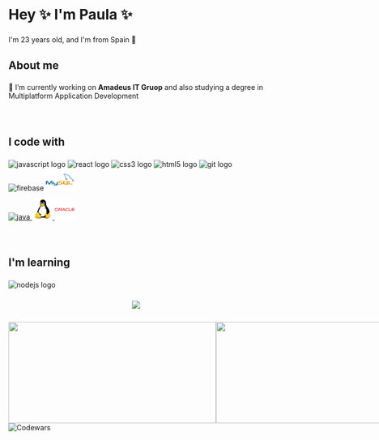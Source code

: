 
<br>

<h1 align="left">Hey ✨ I'm Paula ✨</h1>

###

<p align="left">I'm 23 years old, and I'm from Spain 💃</p>

###

<h2 align="left">About me</h2>

###

🔭 I’m currently working on **Amadeus IT Gruop** and also studying a degree in Multiplatform Application Development

###

<br>

<h2 align="left">I code with</h2>    

###

<div align="left">
  <img src="https://cdn.jsdelivr.net/gh/devicons/devicon/icons/javascript/javascript-original.svg" height="44" width="56" alt="javascript logo"  />
  <img src="https://cdn.jsdelivr.net/gh/devicons/devicon/icons/react/react-original.svg" height="44" width="56" alt="react logo"  />
  <img src="https://cdn.jsdelivr.net/gh/devicons/devicon/icons/css3/css3-original.svg" height="44" width="56" alt="css3 logo"  />
  <img src="https://cdn.jsdelivr.net/gh/devicons/devicon/icons/html5/html5-original.svg" height="44" width="56" alt="html5 logo"  />
  <img src="https://cdn.jsdelivr.net/gh/devicons/devicon/icons/git/git-original.svg" height="44" width="56" alt="git logo"  />
  <img src="https://www.vectorlogo.zone/logos/firebase/firebase-icon.svg" alt="firebase" height="44" width="56"/>
  <img src="https://raw.githubusercontent.com/devicons/devicon/master/icons/mysql/mysql-original-wordmark.svg" alt="mysql" width="56" height="44"/>
  <p align="left"> <a href="https://www.java.com" target="_blank" rel="noreferrer"> <img src="https://raw.githubusercontent.com/devicons/devicon/master/icons/java/java-      original.svg" alt="java" width="40" height="40"/> </a> <a href="https://www.linux.org/" target="_blank" rel="noreferrer"> <img src="https://raw.githubusercontent.com/devicons/devicon/master/icons/linux/linux-original.svg" alt="linux" width="40" height="40"/> </a> <a href="https://www.oracle.com/" target="_blank" rel="noreferrer"> <img src="https://raw.githubusercontent.com/devicons/devicon/master/icons/oracle/oracle-original.svg" alt="oracle" width="40" height="40"/> </a> </p>
</div>


###

<br>

<h2 align="left">I'm learning</h2>

###

<div align="left">
  <img src="https://cdn.jsdelivr.net/gh/devicons/devicon/icons/nodejs/nodejs-original.svg" height="44" width="56" alt="nodejs logo"  />
</div>

###

<div align="center">
  <img height="290" src="https://i.gifer.com/Jvue.gif"  />
</div>

###

<div align="left">
</div>

###

<div align="left">
</div>

###

<div style="display: flex; flex-direction: row;">
 <img class="img" style="height:200px; width:410px" src="https://github-readme-stats.vercel.app/api?username=paulatealonso&show_icons=true&theme=radical" />
 <img class="img" style="height:200px; width:410px" src="https://github-readme-stats.vercel.app/api/top-langs/?username=paulatealonso&theme=radical&layout=compact" />
</div>

<img src="https://www.codewars.com/users/paulatealonso/badges/large" alt="Codewars"/>

###
